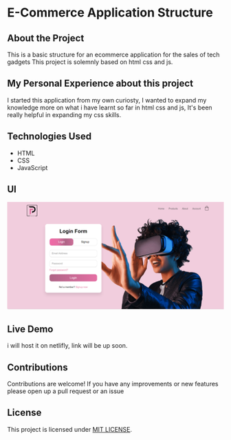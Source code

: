 # E-Commerce Application Structure

## About the Project

This is a basic structure for an ecommerce application for the sales of tech gadgets
This project is solemnly based on html css and js.

## My Personal Experience about this project

I started this application from my own curiosty, I wanted to expand my knowledge more on what i have learnt so far in html css and js,
It's been really helpful in expanding my css skills.

## Technologies Used

- HTML
- CSS
- JavaScript

## UI

![image](images/final/account.png)

## Live Demo

i will host it on netlifly, link will be up soon.

## Contributions

Contributions are welcome! If you have any improvements or new features please open up a pull request or an issue

## License 

This project is licensed under [MIT LICENSE](LICENSE).